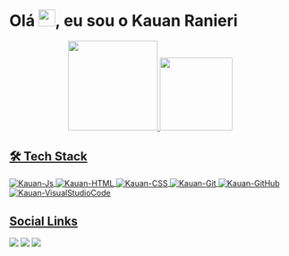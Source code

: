 
<h1 align="left">Olá <img src="https://raw.githubusercontent.com/kaueMarques/kaueMarques/master/hi.gif" width="30px">, eu sou o Kauan Ranieri</h1>

 
 <div align="center">
  <a href="https://github.com/KauanRanieri">
  <img height="160em" src="https://github-readme-stats.vercel.app/api?username=KauanRanieri&show_icons=true&theme=tokyonight&show_icons=true"/>
  <img height="130em" src="https://github-readme-stats.vercel.app/api/top-langs/?username=KauanRanieri&layout=compact&langs_count=7&theme=tokyonight&show_icons=true"/>
</div>


 ## 🛠  Tech Stack
 
 <div style="display: inline_block">
  <img align="center" alt="Kauan-Js" src="https://img.shields.io/badge/-JavaScript-05122A?style=flat&logo=javascript">
  <img align="center" alt="Kauan-HTML" src="https://img.shields.io/badge/-HTML-05122A?style=flat&logo=HTML5">
  <img align="center" alt="Kauan-CSS" src="https://img.shields.io/badge/-CSS-05122A?style=flat&logo=CSS3&logoColor=1572B6">
  <img align="center" alt="Kauan-Git" src="https://img.shields.io/badge/-Git-05122A?style=flat&logo=git">
  <img align="center" alt="Kauan-GitHub" src="https://img.shields.io/badge/-GitHub-05122A?style=flat&logo=github">
  <img align="center" alt="Kauan-VisualStudioCode" src="https://img.shields.io/badge/-Visual%20Studio%20Code-05122A?style=flat&logo=visual-studio-code&logoColor=007ACC">
</div>

  
  ## Social Links
 
<div> 
  <a href="https://www.instagram.com/kauanranieri/" target="_blank"><img src="https://img.shields.io/badge/-Instagram-%23E4405F?style=for-the-badge&logo=instagram&logoColor=white" target="_blank"></a>
  <a href = "mailto:kakaraniericomercial@gmail.com"><img src="https://img.shields.io/badge/-Gmail-%23333?style=for-the-badge&logo=gmail&logoColor=white" target="_blank"></a>
  <a href="https://www.linkedin.com/in/kauan-ranieri-483670161/" target="_blank"><img src="https://img.shields.io/badge/-LinkedIn-%230077B5?style=for-the-badge&logo=linkedin&logoColor=white" target="_blank"></a> 
 

</div>
